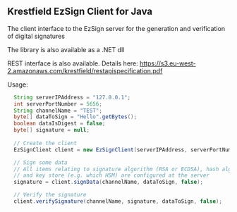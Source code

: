 Krestfield EzSign Client for Java
---------------------------------

The client interface to the EzSign server for the generation and verification of digital signatures

The library is also available as a .NET dll

REST interface is also available.  Details here:
  https://s3.eu-west-2.amazonaws.com/krestfield/restapispecification.pdf

Usage:
```java
  String serverIPAddress = "127.0.0.1";
  int serverPortNumber = 5656;
  String channelName = "TEST";
  byte[] dataToSign = "Hello".getBytes();
  boolean dataIsDigest = false;
  byte[] signature = null;
  
  // Create the client
  EzSignClient client = new EzSignClient(serverIPAddress, serverPortNumber);

  // Sign some data
  // All items relating to signature algorithm (RSA or ECDSA), hash algorithm
  // and key store (e.g. which HSM) are configured at the server
  signature = client.signData(channelName, dataToSign, false);

  // Verify the signature
  client.verifySignature(channelName, signature, dataToSign, false);
```  



